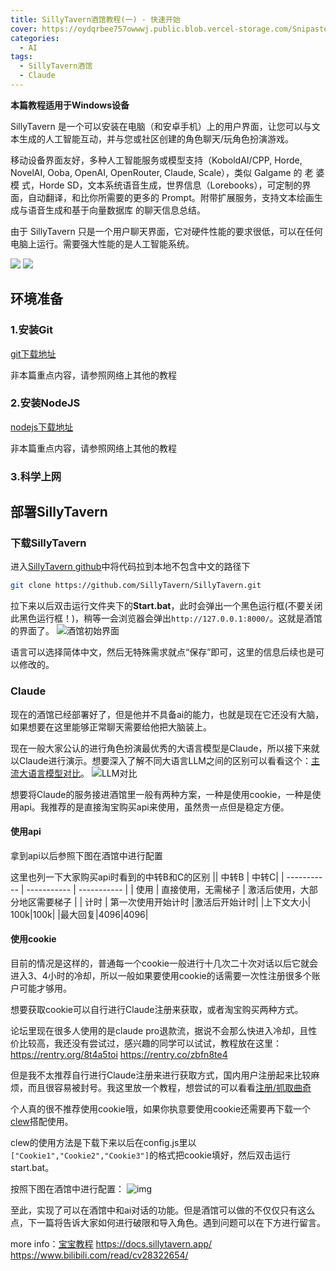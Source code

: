 ```yaml
---
title: SillyTavern酒馆教程(一) - 快速开始
cover: https://oydqrbee757owwwj.public.blob.vercel-storage.com/Snipaste_2024-09-07_13-48-05-SQWMYnATqu78zzoqVytrFZof5T21WC.png
categories: 
  - AI
tags: 
  - SillyTavern酒馆
  - Claude
---
```

**本篇教程适用于Windows设备**

SillyTavern 是一个可以安装在电脑（和安卓手机）上的用户界面，让您可以与文本生成的人工智能互动，并与您或社区创建的角色聊天/玩角色扮演游戏。

移动设备界面友好，多种人工智能服务或模型支持（KoboldAI/CPP, Horde, NovelAI, Ooba, OpenAI, OpenRouter, Claude, Scale），类似 Galgame 的 老 婆 模 式，Horde SD，文本系统语音生成，世界信息（Lorebooks），可定制的界面，自动翻译，和比你所需要的更多的 Prompt。附带扩展服务，支持文本绘画生成与语音生成和基于向量数据库 的聊天信息总结。

由于 SillyTavern 只是一个用户聊天界面，它对硬件性能的要求很低，可以在任何电脑上运行。需要强大性能的是人工智能系统。

![](/images/post/ai/image.png)
![](/images/post/ai/image-1.png)

## 环境准备

### 1.安装Git
[git下载地址](https://git-scm.com/downloads)

非本篇重点内容，请参照网络上其他的教程

### 2.安装NodeJS
[nodejs下载地址](https://nodejs.org/)

非本篇重点内容，请参照网络上其他的教程

### 3.科学上网

## 部署SillyTavern
### 下载SillyTavern
进入[SillyTavern github](https://github.com/SillyTavern/SillyTavern?tab=readme-ov-file)中将代码拉到本地不包含中文的路径下

``` bash
git clone https://github.com/SillyTavern/SillyTavern.git
```

拉下来以后双击运行文件夹下的**Start.bat**，此时会弹出一个黑色运行框(不要关闭此黑色运行框！)，稍等一会浏览器会弹出``http://127.0.0.1:8000/``。这就是酒馆的界面了。
![酒馆初始界面](https://oydqrbee757owwwj.public.blob.vercel-storage.com/Snipaste_2024-09-07_15-02-27-kWgoYFhLCt5riFgevG5c9N7U0UPU6F.png)

语言可以选择简体中文，然后无特殊需求就点“保存”即可，这里的信息后续也是可以修改的。

### Claude
现在的酒馆已经部署好了，但是他并不具备ai的能力，也就是现在它还没有大脑，如果想要在这里能够正常聊天需要给他把大脑装上。

现在一般大家公认的进行角色扮演最优秀的大语言模型是Claude，所以接下来就以Claude进行演示。想要深入了解不同大语言LLM之间的区别可以看看这个：[主流大语言模型对比](https://github.com/wsxqaza12/Comparison-of-LLM-Specifications?tab=readme-ov-file)。
![LLM对比](/images/post/ai/1280X1280.PNG)

想要将Claude的服务接进酒馆里一般有两种方案，一种是使用cookie，一种是使用api。我推荐的是直接淘宝购买api来使用，虽然贵一点但是稳定方便。

#### 使用api

拿到api以后参照下图在酒馆中进行配置

这里也列一下大家购买api时看到的中转B和C的区别
|| 中转B     | 中转C|
| ----------- | ----------- | ----------- |
| 使用      | 直接使用，无需梯子       | 激活后使用，大部分地区需要梯子       |
| 计时   | 第一次使用开始计时        |激活后开始计时|
|上下文大小| 100k|100k|
|最大回复|4096|4096|

#### 使用cookie
目前的情况是这样的，普通每一个cookie一般进行十几次二十次对话以后它就会进入3、4小时的冷却，所以一般如果要使用cookie的话需要一次性注册很多个账户可能才够用。

想要获取cookie可以自行进行Claude注册来获取，或者淘宝购买两种方式。

论坛里现在很多人使用的是claude pro退款流，据说不会那么快进入冷却，且性价比较高，我还没有尝试过，感兴趣的同学可以试试，教程放在这里：
https://rentry.org/8t4a5toi
https://rentry.co/zbfn8te4

但是我不太推荐自行进行Claude注册来进行获取方式，国内用户注册起来比较麻烦，而且很容易被封号。我这里放一个教程，想尝试的可以看看[注册/抓取曲奇](https://sqivg8d05rm.feishu.cn/wiki/HST5wAAxeibfzEkrCvHcIU8dnge)

个人真的很不推荐使用cookie哦，如果你执意要使用cookie还需要再下载一个[clew](https://github.com/teralomaniac/clewd?tab=readme-ov-file)搭配使用。

clew的使用方法是下载下来以后在config.js里以``["Cookie1","Cookie2","Cookie3"]``的格式把cookie填好，然后双击运行start.bat。

按照下图在酒馆中进行配置：
![img](https://oydqrbee757owwwj.public.blob.vercel-storage.com/%E5%BE%AE%E4%BF%A1%E5%9B%BE%E7%89%87_20240907153238-e2xC1aHbAkkb8z0I4CbVugOV2wLFh5.png)


至此，实现了可以在酒馆中和ai对话的功能。但是酒馆可以做的不仅仅只有这么点，下一篇将告诉大家如何进行破限和导入角色。遇到问题可以在下方进行留言。

more info：[宝宝教程](https://sqivg8d05rm.feishu.cn/wiki/BBocw85QTiA8EXkNcUZcT2pCnIe)
https://docs.sillytavern.app/
https://www.bilibili.com/read/cv28322654/